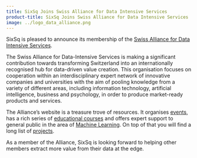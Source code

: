 ```yaml
---
title: SixSq Joins Swiss Alliance for Data Intensive Services
product-title: SixSq Joins Swiss Alliance for Data Intensive Services
image: ../logo_data_alliance.png
---
```


SixSq is pleased to announce its membership of the [Swiss Alliance for Data Intensive Services](https://data-innovation.org/).

The Swiss Alliance for Data-Intensive Services is making a significant contribution towards transforming Switzerland into an internationally recognised hub for data-driven value creation. This organisation focuses on cooperation within an interdisciplinary expert network of innovative companies and universities with the aim of pooling knowledge from a variety of different areas, including information technology, artificial intelligence, business and psychology, in order to produce market-ready products and services.

The Alliance’s website is a treasure trove of resources. It organises [events](https://data-service-alliance.ch/events/), has a rich series of [educational courses](https://data-service-alliance.ch/education/) and offers expert support to general public in the area of [Machine Learning](https://data-innovation.org/machine-learning-clinic/). On top of that you will find a long list of [projects](https://data-innovation.org/projects/).

As a member of the Alliance, SixSq is looking forward to helping other members extract more value from their data at the edge.


